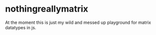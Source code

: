 # nothingreallymatrix

At the moment this is just my wild and messed up playground for matrix datatypes in js.
